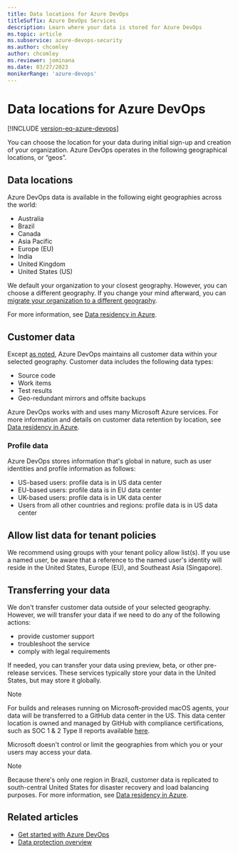 ```yaml
---
title: Data locations for Azure DevOps 
titleSuffix: Azure DevOps Services
description: Learn where your data is stored for Azure DevOps
ms.topic: article
ms.subservice: azure-devops-security
ms.author: chcomley
author: chcomley
ms.reviewer: jominana
ms.date: 03/27/2023
monikerRange: 'azure-devops'
---
```


# Data locations for Azure DevOps

[!INCLUDE [version-eq-azure-devops](../../includes/version-eq-azure-devops.md)]

You can choose the location for your data during initial sign-up and creation of your organization. Azure DevOps operates in the following geographical locations, or “geos”.

## Data locations

Azure DevOps data is available in the following eight geographies across the world:

- Australia
- Brazil
- Canada
- Asia Pacific
- Europe (EU)
- India
- United Kingdom
- United States (US)

We default your organization to your closest geography. However, you can choose a different geography. If you change your mind afterward, you can [migrate your organization to a different geography](../accounts/change-organization-location.md).

For more information, see [Data residency in Azure](https://azure.microsoft.com/global-infrastructure/data-residency/#overview).

## Customer data

Except [as noted](#transferring-your-data), Azure DevOps maintains all customer data within your selected geography. Customer data includes the following data types:

- Source code
- Work items
- Test results
- Geo-redundant mirrors and offsite backups

Azure DevOps works with and uses many Microsoft Azure services. For more information and details on customer data retention by location, see [Data residency in Azure](https://azure.microsoft.com/global-infrastructure/data-residency/).  

### Profile data

Azure DevOps stores information that's global in nature, such as user identities and profile information as follows:

- US-based users: profile data is in US data center
- EU-based users: profile data is in EU data center  
- UK-based users: profile data is in UK data center
- Users from all other countries and regions: profile data is in US data center

## Allow list data for tenant policies

We recommend using groups with your tenant policy allow list(s). If you use a named user, be aware that a reference to the named user's identity will reside in the United States, Europe (EU), and Southeast Asia (Singapore).

## Transferring your data

We don't transfer customer data outside of your selected geography. However, we will transfer your data if we need to do any of the following actions:

- provide customer support
- troubleshoot the service
- comply with legal requirements

If needed, you can transfer your data using preview, beta, or other pre-release services. These services typically store your data in the United States, but may store it globally.

> [!NOTE]
> For builds and releases running on Microsoft-provided macOS agents, your data will be transferred to a GitHub data center in the US. This data center location is owned and managed by GitHub with compliance certifications, such as SOC 1 & 2 Type II reports available [here](https://github.com/security).

Microsoft doesn't control or limit the geographies from which you or your users may access your data.

> [!NOTE]
> Because there's only one region in Brazil, customer data is replicated to south-central United States for disaster recovery and load balancing purposes. For more information, see [Data residency in Azure](https://azure.microsoft.com/global-infrastructure/data-residency/).

## Related articles

- [Get started with Azure DevOps](https://go.microsoft.com/fwlink/?LinkId=307137)
- [Data protection overview](data-protection.md)
